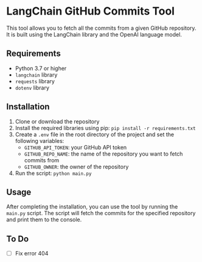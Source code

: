 LangChain GitHub Commits Tool
=============================

This tool allows you to fetch all the commits from a given GitHub repository. It is built using the LangChain library and the OpenAI language model.

Requirements
------------

-   Python 3.7 or higher
-   `langchain` library
-   `requests` library
-   `dotenv` library

Installation
------------

1.  Clone or download the repository
2.  Install the required libraries using pip: `pip install -r requirements.txt`
3.  Create a `.env` file in the root directory of the project and set the following variables:
    -   `GITHUB_API_TOKEN`: your GitHub API token
    -   `GITHUB_REPO_NAME`: the name of the repository you want to fetch commits from
    -   `GITHUB_OWNER`: the owner of the repository
4.  Run the script: `python main.py`

Usage
-----

After completing the installation, you can use the tool by running the `main.py` script. The script will fetch the commits for the specified repository and print them to the console.

To Do
-----

-  [ ] Fix error 404
